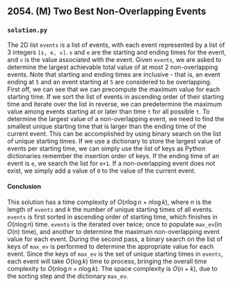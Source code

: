 ## 2054. (M) Two Best Non-Overlapping Events

### `solution.py`
The 2D list `events` is a list of events, with each event represented by a list of 3 integers `[s, e, v]`. `s` and `e` are the starting and ending times for the event, and `v` is the value associated with the event. Given `events`, we are asked to determine the largest achievable total value of at most 2 non-overlapping events. Note that starting and ending times are inclusive - that is, an event ending at `5` and an event starting at `5` are considered to be overlapping.  
First off, we can see that we can precompute the maximum value for each starting time. If we sort the list of events in ascending order of their starting time and iterate over the list in reverse, we can predetermine the maximum value among events starting at or later than time `t` for all possible `t`. To determine the largest value of a non-overlapping event, we need to find the smallest unique starting time that is larger than the ending time of the current event. This can be accomplished by using binary search on the list of unique starting times. If we use a dictionary to store the largest value of events per starting time, we can simply use the list of keys as Python dictionaries remember the insertion order of keys. If the ending time of an event is `e`, we search the list for `e+1`. If a non-overlapping event does not exist, we simply add a value of `0` to the value of the current event.  

#### Conclusion
This solution has a time complexity of $O(n\log n + n\log k)$, where $n$ is the length of `events` and $k$ the number of unique starting times of all events. `events` is first sorted in ascending order of starting time, which finishes in $O(n\log n)$ time. `events` is the iterated over twice; once to populate `max_ev`(in $O(n)$ time), and another to determine the maximum non-overlapping event value for each event. During the second pass, a binary search on the list of keys of `max_ev` is performed to determine the appropriate value for each event. Since the keys of `max_ev` is the set of unique starting times in `events`, each event will take $O(\log k)$ time to process, bringing the overall time complexity to $O(n\log n + n\log k)$. The space complexity is $O(n+k)$, due to the sorting step and the dictionary `max_ev`.  
  

